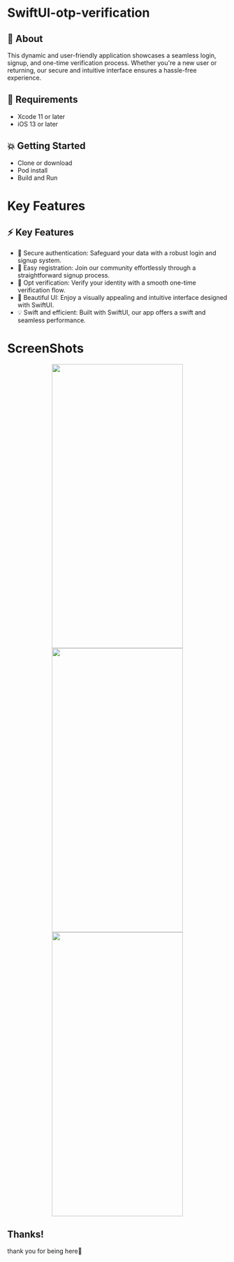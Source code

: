 # SwiftUI-otp-verification

## :dart: About ##
This dynamic and user-friendly application showcases a seamless login, signup, and one-time verification process. Whether you're a new user or returning, our secure and intuitive interface ensures a hassle-free experience.

## :paperclip: Requirements ##

* Xcode 11 or later
* iOS 13 or later

## :collision: Getting Started ##

* Clone or download
* Pod install
* Build and Run


# Key Features

## :zap: Key Features ##
* 🔐 Secure authentication: Safeguard your data with a robust login and signup system.
* 📝 Easy registration: Join our community effortlessly through a straightforward signup process.
* 📱 Opt verification: Verify your identity with a smooth one-time verification flow.
* 🎨 Beautiful UI: Enjoy a visually appealing and intuitive interface designed with SwiftUI.
* 💡 Swift and efficient: Built with SwiftUI, our app offers a swift and seamless performance.


# ScreenShots
<p align="center">
  <img width="300" height="650" src="">
  <img width="300" height="650" src="">
  <img width="300" height="650" src="">
  
</p> 


## Thanks!

thank you for being here💙
  
